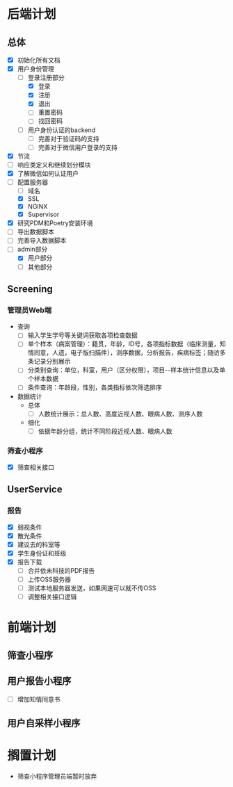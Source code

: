 # 后端计划

## 总体

- [x] 初始化所有文档
- [x] 用户身份管理
    - [ ] 登录注册部分
        - [x] 登录
        - [x] 注册
        - [x] 退出
        - [ ] 重置密码
        - [ ] 找回密码
    - [ ] 用户身份认证的backend
        - [ ] 完善对于验证码的支持
        - [ ] 完善对于微信用户登录的支持
- [x] 节流
- [ ] 响应类定义和继续划分模块
- [x] 了解微信如何认证用户
- [ ] 配置服务器
    - [ ] 域名
    - [x] SSL
    - [x] NGINX
    - [x] Supervisor
- [x] 研究PDM和Poetry安装环境
- [ ] 导出数据脚本
- [ ] 完善导入数据脚本
- [ ] admin部分
    - [x] 用户部分
    - [ ] 其他部分

## Screening

### 管理员Web端

- 查询
    - [ ] 输入学生学号等关键词获取各项检查数据
    - [ ] 单个样本（病案管理）：籍贯，年龄，ID号，各项指标数据（临床测量，知情同意，人遗，电子版扫描件），测序数据，分析报告，疾病标签；随访多条记录分别展示
    - [ ] 分类别查询：单位，科室，用户（区分权限），项目--样本统计信息以及单个样本数据
    - [ ] 条件查询：年龄段，性别，各类指标依次筛选排序
- 数据统计
    - 总体
        - [ ] 人数统计展示：总人数、高度近视人数、眼病人数、测序人数
    - 细化
        - [ ] 依据年龄分组，统计不同阶段近视人数、眼病人数

### 筛查小程序

- [x] 筛查相关接口

## UserService

### 报告

- [x] 弱视条件
- [x] 散光条件
- [x] 建议去的科室等
- [x] 学生身份证和班级
- [x] 报告下载
    - [ ] 合并依未科技的PDF报告
    - [ ] 上传OSS服务器
    - [ ] 测试本地服务器发送，如果网速可以就不传OSS
    - [ ] 调整相关接口逻辑

# 前端计划

## 筛查小程序

## 用户报告小程序

- [ ] 增加知情同意书

## 用户自采样小程序

# 搁置计划

- 筛查小程序管理员端暂时放弃